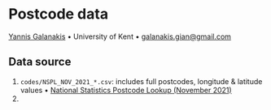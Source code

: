 # Postcode data
[Yannis Galanakis](https://www.yannisgalanakis.com) • University of Kent • <galanakis.gian@gmail.com>
  
## Data source
1. `codes/NSPL_NOV_2021_*.csv`: includes full postcodes, longitude & latitude values • [National Statistics Postcode Lookup (November 2021)](https://geoportal.statistics.gov.uk/search?collection=Dataset&sort=name&tags=all(PRD_NSPL%2CNOV_2021)) 
2. 

